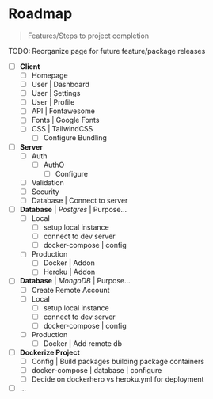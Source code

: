# Roadmap
> Features/Steps to project completion

TODO: Reorganize page for future feature/package releases

- [ ] **Client**
  - [ ] Homepage
  - [ ] User | Dashboard
  - [ ] User | Settings
  - [ ] User | Profile
  - [ ] API | Fontawesome
  - [ ] Fonts | Google Fonts
  - [ ] CSS | TailwindCSS
    - [ ] Configure Bundling

- [ ] **Server**
  - [ ] Auth
    - [ ] AuthO
      - [ ] Configure 
  - [ ] Validation
  - [ ] Security
  - [ ] Database | Connect to server

- [ ] **Database** | *Postgres* | Purpose...
  - [ ] Local
    - [ ] setup local instance
    - [ ] connect to dev server
    - [ ] docker-compose | config
  - [ ] Production
    - [ ] Docker | Addon
    - [ ] Heroku | Addon

- [ ] **Database** | *MongoDB* | Purpose...
  - [ ] Create Remote Account 
  - [ ] Local
    - [ ] setup local instance
    - [ ] connect to dev server
    - [ ] docker-compose | config
  - [ ] Production
    - [ ] Docker | Add remote db

- [ ] **Dockerize Project**
    - [ ] Config | Build packages building package containers
    - [ ] docker-compose | database | configure
    - [ ] Decide on dockerhero vs heroku.yml for deployment

- [ ] ... 
